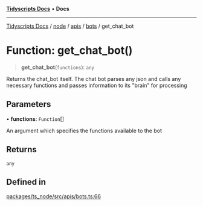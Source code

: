 [**Tidyscripts Docs**](../../../../../../../README.md) • **Docs**

***

[Tidyscripts Docs](../../../../../../../globals.md) / [node](../../../../../README.md) / [apis](../../../README.md) / [bots](../README.md) / get\_chat\_bot

# Function: get\_chat\_bot()

> **get\_chat\_bot**(`functions`): `any`

Returns the chat_bot itself. 
The chat bot parses any json and calls any necessary functions and passes information to its 
"brain" for processing

## Parameters

• **functions**: `Function`[]

An argument which specifies the functions available to the bot

## Returns

`any`

## Defined in

[packages/ts\_node/src/apis/bots.ts:66](https://github.com/sheunaluko/tidyscripts/blob/master/packages/ts_node/src/apis/bots.ts#L66)
